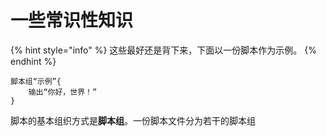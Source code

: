 # 一些常识性知识

{% hint style="info" %}
这些最好还是背下来，下面以一份脚本作为示例。
{% endhint %}

```
脚本组“示例”{
    输出“你好，世界！”
}
```

脚本的基本组织方式是**脚本组**。一份脚本文件分为若干的脚本组
